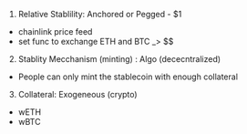 1. Relative Stablility: Anchored or Pegged - $1
- chainlink price feed
- set func to exchange ETH and BTC _> $$
2. Stablity Mecchanism (minting) : Algo (dececntralized)
- People can only mint the stablecoin with enough collateral 
3. Collateral: Exogeneous (crypto)
- wETH
- wBTC
